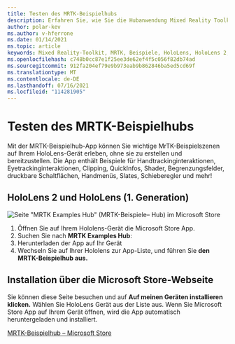```yaml
---
title: Testen des MRTK-Beispielhubs
description: Erfahren Sie, wie Sie die Hubanwendung Mixed Reality Toolkitbeispiele auf Ihren HoloLens verwenden.
author: polar-kev
ms.author: v-hferrone
ms.date: 01/14/2021
ms.topic: article
keywords: Mixed Reality-Toolkit, MRTK, Beispiele, HoloLens, HoloLens 2, Shader, QuickInfos, Handinteraktion, Clipping, Begrenzungsfelder, Schaltflächen, Handmenüs, Tafel, Schieberegler
ms.openlocfilehash: c748b0cc87e1f25ee3de62ef4f5c056f82db74ad
ms.sourcegitcommit: 912fa204ef79e9b973eab9b862846ba5ed5cd69f
ms.translationtype: MT
ms.contentlocale: de-DE
ms.lasthandoff: 07/16/2021
ms.locfileid: "114281905"
---
```

# <a name="try-out-the-mrtk-examples-hub"></a>Testen des MRTK-Beispielhubs

Mit der MRTK-Beispielhub-App können Sie wichtige MrTK-Beispielszenen auf Ihrem HoloLens-Gerät erleben, ohne sie zu erstellen und bereitzustellen. Die App enthält Beispiele für Handtrackinginteraktionen, Eyetrackinginteraktionen, Clipping, QuickInfos, Shader, Begrenzungsfelder, druckbare Schaltflächen, Handmenüs, Slates, Schieberegler und mehr!

## <a name="hololens-2-and-hololens-1st-gen"></a>HoloLens 2 und HoloLens (1. Generation)
![Seite "MRTK Examples Hub" (MRTK-Beispiele– Hub) im Microsoft Store](features/images/examples-hub/ExamplesHubStore.jpg)

1. Öffnen Sie auf Ihrem Hololens-Gerät die Microsoft Store App.
2. Suchen Sie nach **MRTK Examples Hub**:
3. Herunterladen der App auf Ihr Gerät
4. Wechseln Sie auf Ihrer Hololens zur App-Liste, und führen Sie **den MRTK-Beispielhub aus.**

## <a name="install-from-the-microsoft-store-web-page"></a>Installation über die Microsoft Store-Webseite

Sie können diese Seite besuchen und auf **Auf meinen Geräten installieren klicken.** Wählen Sie HoloLens Gerät aus der Liste aus. Wenn Sie Microsoft Store App auf Ihrem Gerät öffnen, wird die App automatisch heruntergeladen und installiert.

[MRTK-Beispielhub – Microsoft Store](https://www.microsoft.com/p/mrtk-examples-hub/9mv8c39l2sj4)

